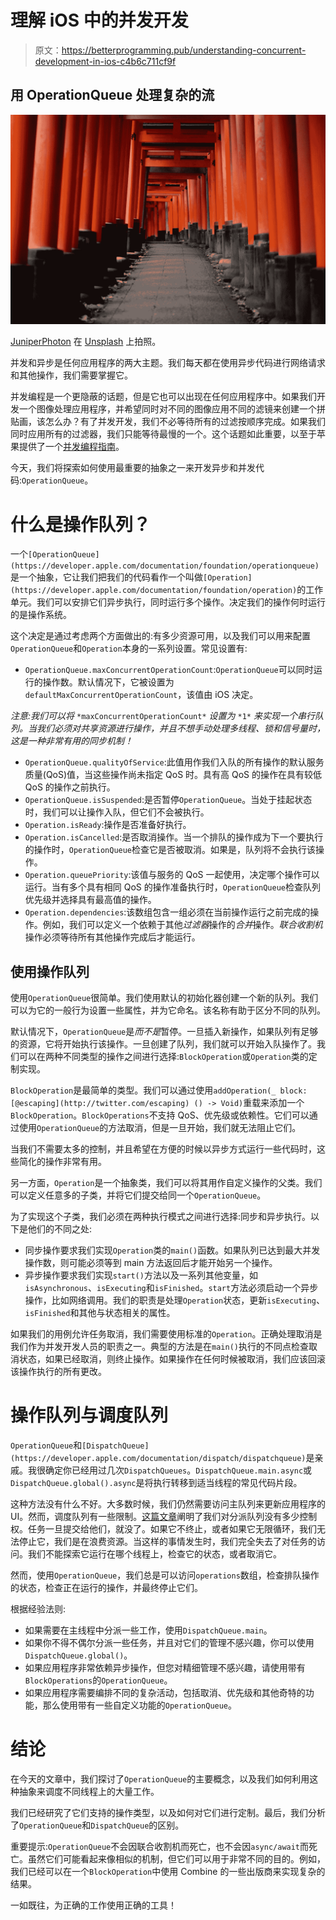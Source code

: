 # 理解 iOS 中的并发开发

> 原文：<https://betterprogramming.pub/understanding-concurrent-development-in-ios-c4b6c711cf9f>

## 用 OperationQueue 处理复杂的流

![](img/e960a35d9bf1b647fe5838f42274b2d2.png)

[JuniperPhoton](https://unsplash.com/@juniperphoton?utm_source=medium&utm_medium=referral) 在 [Unsplash](https://unsplash.com?utm_source=medium&utm_medium=referral) 上拍照。

并发和异步是任何应用程序的两大主题。我们每天都在使用异步代码进行网络请求和其他操作，我们需要掌握它。

并发编程是一个更隐蔽的话题，但是它也可以出现在任何应用程序中。如果我们开发一个图像处理应用程序，并希望同时对不同的图像应用不同的滤镜来创建一个拼贴画，该怎么办？有了并发开发，我们不必等待所有的过滤按顺序完成。如果我们同时应用所有的过滤器，我们只能等待最慢的一个。这个话题如此重要，以至于苹果提供了一个[并发编程指南](https://developer.apple.com/library/archive/documentation/General/Conceptual/ConcurrencyProgrammingGuide/Introduction/Introduction.html)。

今天，我们将探索如何使用最重要的抽象之一来开发异步和并发代码:`OperationQueue`。

# 什么是操作队列？

一个`[OperationQueue](https://developer.apple.com/documentation/foundation/operationqueue)`是一个抽象，它让我们把我们的代码看作一个叫做`[Operation](https://developer.apple.com/documentation/foundation/operation)`的工作单元。我们可以安排它们异步执行，同时运行多个操作。决定我们的操作何时运行的是操作系统。

这个决定是通过考虑两个方面做出的:有多少资源可用，以及我们可以用来配置`OperationQueue`和`Operation`本身的一系列设置。常见设置有:

*   `OperationQueue.maxConcurrentOperationCount`:`OperationQueue`可以同时运行的操作数。默认情况下，它被设置为`defaultMaxConcurrentOperationCount`，该值由 iOS 决定。

*注意:我们可以将* `*maxConcurrentOperationCount*` *设置为* `*1*` *来实现一个串行队列。当我们必须对共享资源进行操作，并且不想手动处理多线程、锁和信号量时，这是一种非常有用的同步机制！*

*   `OperationQueue.qualityOfService`:此值用作我们入队的所有操作的默认服务质量(QoS)值，当这些操作尚未指定 QoS 时。具有高 QoS 的操作在具有较低 QoS 的操作之前执行。
*   `OperationQueue.isSuspended`:是否暂停`OperationQueue`。当处于挂起状态时，我们可以让操作入队，但它们不会被执行。
*   `Operation.isReady`:操作是否准备好执行。
*   `Operation.isCancelled`:是否取消操作。当一个排队的操作成为下一个要执行的操作时，`OperationQueue`检查它是否被取消。如果是，队列将不会执行该操作。
*   `Operation.queuePriority`:该值与服务的 QoS 一起使用，决定哪个操作可以运行。当有多个具有相同 QoS 的操作准备执行时，`OperationQueue`检查队列优先级并选择具有最高值的操作。
*   `Operation.dependencies`:该数组包含一组必须在当前操作运行之前完成的操作。例如，我们可以定义一个依赖于其他*过滤器*操作的*合并*操作。*联合收割机*操作必须等待所有其他操作完成后才能运行。

## 使用操作队列

使用`OperationQueue`很简单。我们使用默认的初始化器创建一个新的队列。我们可以为它的一般行为设置一些属性，并为它命名。该名称有助于区分不同的队列。

默认情况下，`OperationQueue`是*而不是*暂停。一旦插入新操作，如果队列有足够的资源，它将开始执行该操作。一旦创建了队列，我们就可以开始入队操作了。我们可以在两种不同类型的操作之间进行选择:`BlockOperation`或`Operation`类的定制实现。

`BlockOperation`是最简单的类型。我们可以通过使用`addOperation(_ block: [@escaping](http://twitter.com/escaping) () -> Void)`重载来添加一个`BlockOperation`。`BlockOperations`不支持 QoS、优先级或依赖性。它们可以通过使用`OperationQueue`的方法取消，但是一旦开始，我们就无法阻止它们。

当我们不需要太多的控制，并且希望在方便的时候以异步方式运行一些代码时，这些简化的操作非常有用。

另一方面，`Operation`是一个抽象类，我们可以将其用作自定义操作的父类。我们可以定义任意多的子类，并将它们提交给同一个`OperationQueue`。

为了实现这个子类，我们必须在两种执行模式之间进行选择:同步和异步执行。以下是他们的不同之处:

*   同步操作要求我们实现`Operation`类的`main()`函数。如果队列已达到最大并发操作数，则可能必须等到 main 方法返回后才能开始另一个操作。
*   异步操作要求我们实现`start()`方法以及一系列其他变量，如`isAsynchronous`、`isExecuting`和`isFinished`。`start`方法必须启动一个异步操作，比如网络调用。我们的职责是处理`Operation`状态，更新`isExecuting`、`isFinished`和其他与状态相关的属性。

如果我们的用例允许任务取消，我们需要使用标准的`Operation`。正确处理取消是我们作为并发开发人员的职责之一。典型的方法是在`main()`执行的不同点检查取消状态，如果已经取消，则终止操作。如果操作在任何时候被取消，我们应该回滚该操作执行的所有更改。

# 操作队列与调度队列

`OperationQueue`和`[DispatchQueue](https://developer.apple.com/documentation/dispatch/dispatchqueue)`是亲戚。我很确定你已经用过几次`DispatchQueues`。`DispatchQueue.main.async`或`DispatchQueue.global().async`是将执行转移到适当线程的常见代码片段。

这种方法没有什么不好。大多数时候，我们仍然需要访问主队列来更新应用程序的 UI。然而，调度队列有一些限制。[这篇文章](https://tclementdev.com/posts/what_went_wrong_with_the_libdispatch.html)阐明了我们对分派队列没有多少控制权。任务一旦提交给他们，就没了。如果它不终止，或者如果它无限循环，我们无法停止它，我们是在浪费资源。当这样的事情发生时，我们完全失去了对任务的访问。我们不能探索它运行在哪个线程上，检查它的状态，或者取消它。

然而，使用`OperationQueue`，我们总是可以访问`operations`数组，检查排队操作的状态，检查正在运行的操作，并最终停止它们。

根据经验法则:

*   如果需要在主线程中分派一些工作，使用`DispatchQueue.main`。
*   如果你不得不偶尔分派一些任务，并且对它们的管理不感兴趣，你可以使用`DispatchQueue.global()`。
*   如果应用程序非常依赖异步操作，但您对精细管理不感兴趣，请使用带有`BlockOperations`的`OperationQueue`。
*   如果应用程序需要编排不同的复杂活动，包括取消、优先级和其他奇特的功能，那么使用带有一些自定义功能的`OperationQueue`。

# 结论

在今天的文章中，我们探讨了`OperationQueue`的主要概念，以及我们如何利用这种抽象来调度不同线程上的大量工作。

我们已经研究了它们支持的操作类型，以及如何对它们进行定制。最后，我们分析了`OperationQueue`和`DispatchQueue`的区别。

重要提示:`OperationQueue`不会因联合收割机而死亡，也不会因`async/await`而死亡。虽然它们可能看起来像相似的机制，但它们可以用于非常不同的目的。例如，我们已经可以在一个`BlockOperation`中使用 Combine 的一些出版商来实现复杂的结果。

一如既往，为正确的工作使用正确的工具！
